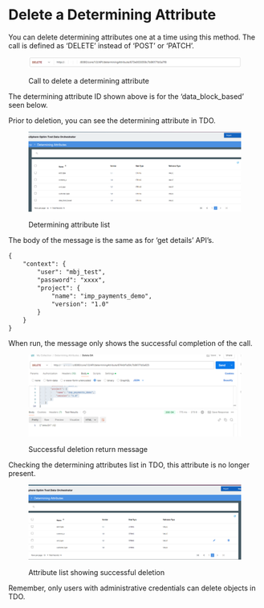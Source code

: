 # Delete a Determining Attribute

You can delete determining attributes one at a time using this method.  The call is defined as ‘DELETE’ instead of ‘POST’ or ‘PATCH’.

&#x20;

<figure><img src="../../../../../.gitbook/assets/image (52).png" alt=""><figcaption><p>Call to delete a determining attribute</p></figcaption></figure>

&#x20;

The determining attribute ID shown above is for the ‘data\_block\_based’ seen below.

&#x20;

Prior to deletion, you can see the determining attribute in TDO.

&#x20;

<figure><img src="../../../../../.gitbook/assets/image (53).png" alt=""><figcaption><p>Determining attribute list</p></figcaption></figure>

&#x20;

The body of the message is the same as for ‘get details’ API’s.

```
{
    "context": {
        "user": "mbj_test",
        "password": "xxxx",
        "project": {
            "name": "imp_payments_demo",
            "version": "1.0"
        }
    }
}
```

&#x20;

When run, the message only shows the successful completion of the call.

&#x20;&#x20;

<figure><img src="../../../../../.gitbook/assets/image (54).png" alt=""><figcaption><p>Successful deletion return message</p></figcaption></figure>

&#x20;

Checking the determining attributes list in TDO, this attribute is no longer present.

&#x20;

<figure><img src="../../../../../.gitbook/assets/image (55).png" alt=""><figcaption><p>Attribute list showing successful deletion</p></figcaption></figure>

&#x20;

Remember, only users with administrative credentials can delete objects in TDO.
